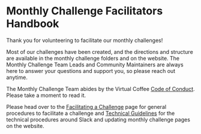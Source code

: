 # Monthly Challenge Facilitators Handbook

Thank you for volunteering to facilitate our monthly challenges!

Most of our challenges have been created, and the directions and structure are available in the monthly challenge folders and on the website. The Monthly Challenge Team Leads and Community Maintainers are always here to answer your questions and support you, so please reach out anytime.

The Monthly Challenge Team abides by the Virtual Coffee [Code of Conduct](https://virtualcoffee.io/code-of-conduct/). Please take a moment to read it.

Please head over to the [Facilitating a Challenge](./facilitate-a-challenge.md) page for general procedures to facilitate a challenge and [Technical Guidelines](./technical-guidelines.md) for the technical procedures around Slack and updating monthly challenge pages on the website.
